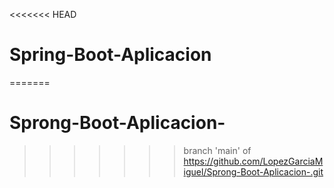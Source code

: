 <<<<<<< HEAD
# Spring-Boot-Aplicacion
=======
# Sprong-Boot-Aplicacion-
>>>>>>> branch 'main' of https://github.com/LopezGarciaMiguel/Sprong-Boot-Aplicacion-.git
